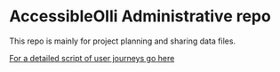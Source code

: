 # AccessibleOlli Administrative repo

This repo is mainly for project planning and sharing data files. 

[For a detailed script of user journeys go here](https://ibm.box.com/s/wyye54sqg29bia76vgs2jegy546wsnb2)

